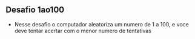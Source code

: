 ## Desafio 1ao100
- Nesse desafio o computador aleatoriza um numero de 1 a 100, e voce deve tentar acertar com o menor numero de tentativas
